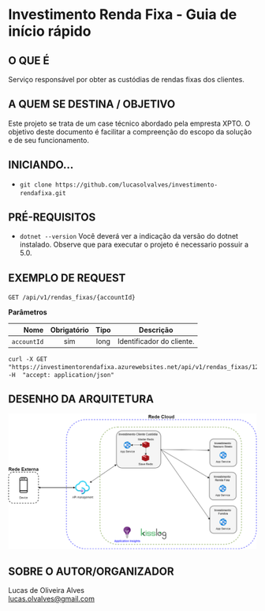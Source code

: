 # Investimento Renda Fixa - Guia de início rápido

## O QUE É
Serviço responsável por obter as custódias de rendas fixas dos clientes.

## A QUEM SE DESTINA / OBJETIVO
Este projeto se trata de um case técnico abordado pela empresta XPTO. O objetivo deste documento é facilitar a compreenção do escopo da solução e de seu funcionamento.

## INICIANDO...
- `git clone https://github.com/lucasolvalves/investimento-rendafixa.git`

## PRÉ-REQUISITOS
- `dotnet --version`
Você deverá ver a indicação da versão do dotnet instalado.
Observe que para executar o projeto é necessario possuir a 5.0.

## EXEMPLO DE REQUEST

`GET /api/v1/rendas_fixas/{accountId}`

**Parâmetros**

|          Nome | Obrigatório |  Tipo   | Descrição                                                                                                                                                           |
| -------------:|:--------:|:-------:| --------------------------------------------------------------------------------------------------------------------------------------------------------------------- |
|     `accountId` | sim | long  | Identificador do cliente.

    curl -X GET "https://investimentorendafixa.azurewebsites.net/api/v1/rendas_fixas/123456" -H  "accept: application/json"

## DESENHO DA ARQUITETURA
![](https://raw.githubusercontent.com/lucasolvalves/investimento-cliente-custodia/main/design_investimento_cliente_custodia.png)

## SOBRE O AUTOR/ORGANIZADOR
Lucas de Oliveira Alves<br>
lucas.olvalves@gmail.com
